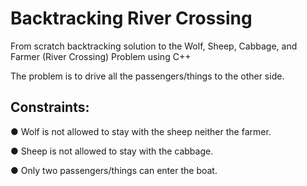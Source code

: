 # Backtracking River Crossing
From scratch backtracking solution to the Wolf, Sheep, Cabbage, and Farmer (River Crossing) Problem using C++

The problem is to drive all the passengers/things to the other side.

**Constraints:**
--
● Wolf is not allowed to stay with the sheep neither the farmer.

● Sheep is not allowed to stay with the cabbage.

● Only two passengers/things can enter the boat.
